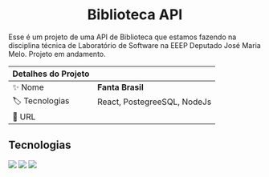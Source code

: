 <h1 align="center">Biblioteca API</h1>

Esse é um projeto de uma API de Biblioteca que estamos fazendo na disciplina técnica de Laboratório de Software na EEEP Deputado José Maria Melo. Projeto em andamento.

| Detalhes do Projeto |     |
| -------------  | --- |
| :sparkles: Nome        | **Fanta Brasil**
| :label: Tecnologias | React, PostegreeSQL, NodeJs
| :rocket: URL         |  

## Tecnologias

![](https://img.shields.io/badge/ReactJs-0075A2?style=for-the-badge&logo=reactjs&logoColor=white)
![](https://img.shields.io/badge/NodeJs-1C5253?style=for-the-badge&logo=nodejs&logoColor=white)
![](https://img.shields.io/badge/PostegreeSQL-43853D?style=for-the-badge&logo=postgreesql&logoColor=white)

#
